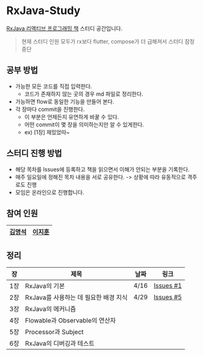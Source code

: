 # RxJava-Study
[RxJava 리액티브 프로그래밍 책](http://www.yes24.com/Product/Goods/71768642) 스터디 공간입니다.

> 현재 스터디 인원 모두가 rx보다 flutter, compose가 더 급해져서 스터디 잠정 중단

## 공부 방법

- 가능한 모든 코드를 직접 입력한다.
  - 코드가 존재하지 않는 곳의 경우 md 파일로 정리한다.
- 가능하면 flow로 동일한 기능을 만들어 본다.
- 각 장마다 commit을 진행한다.
  - 이 부분은 언제든지 유연하게 바꿀 수 있다.
  - 어떤 commit이 몇 장을 의미하는지만 알 수 있게한다.
  - ex) [1장] 재밌었따~
  
## 스터디 진행 방법

- 해당 목차를 Issues에 등록하고 책을 읽으면서 이해가 안되는 부분을 기록한다.
- 매주 일요일에 정해진 목차 내용을 서로 공유한다.
  -> 상황에 따라 유동적으로 격주로도 진행
- 모임은 온라인으로 진행합니다.

## 참여 인원

|[김명석](https://github.com/audxo112)|[이지훈](https://github.com/lee-ji-hoon)|
|---|---|

## 정리

| 장  | 제목                            | 날짜 | 링크 |
| -- | -------------------------------| --- | --- |
| 1장 | RxJava의 기본                   | 4/16 | [Issues #1](https://github.com/BoostStudy/RxJava-Study/issues/1)  |
| 2장 | RxJava를 사용하는 데 필요한 배경 지식 | 4/29 | [Issues #5](https://github.com/BoostStudy/RxJava-Study/issues/5)  |
| 3장 | RxJava의 메커니즘                |     |     |
| 4장 | Flowable과 Observable의 연산자   |     |     |
| 5장 | Processor과 Subject            |     |     |
| 6장 | RxJava의 디버깅과 테스트           |     |     |
